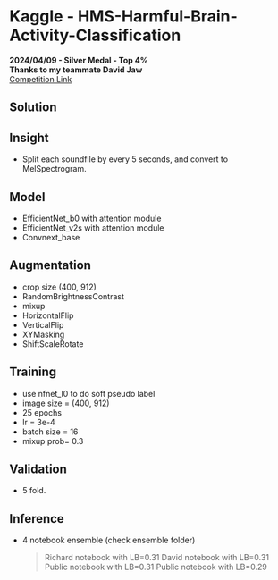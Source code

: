 # Kaggle - HMS-Harmful-Brain-Activity-Classification
**2024/04/09 - Silver Medal - Top 4%**  
**Thanks to my teammate David Jaw**  
[Competition Link](https://www.kaggle.com/competitions/hms-harmful-brain-activity-classification)

## Solution


## Insight
- Split each soundfile by every 5 seconds, and convert to MelSpectrogram.

## Model
- EfficientNet_b0 with attention module
- EfficientNet_v2s with attention module
- Convnext_base

## Augmentation
- crop size (400, 912)
- RandomBrightnessContrast
- mixup
- HorizontalFlip
- VerticalFlip
- XYMasking
- ShiftScaleRotate

## Training
- use nfnet_l0 to do soft pseudo label
- image size = (400, 912)
- 25 epochs
- lr = 3e-4
- batch size = 16
- mixup prob= 0.3


## Validation
- 5 fold.


## Inference
- 4 notebook ensemble (check ensemble folder)
  > Richard notebook with LB=0.31
  > David notebook with LB=0.31
  > Public notebook with LB=0.31
  > Public notebook with LB=0.29
